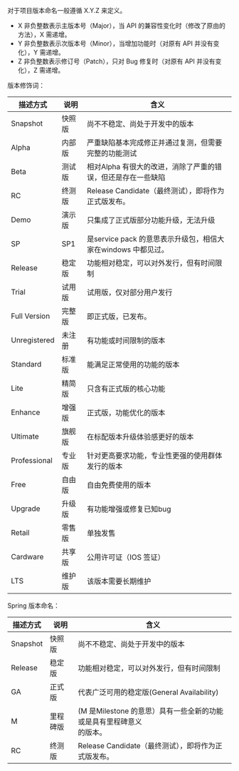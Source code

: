 对于项目版本命名一般遵循 X.Y.Z 来定义。

* X 非负整数表示主版本号（Major），当 API 的兼容性变化时（修改了原由的方法），X 需递增。
* Y 非负整数表示次版本号（Minor），当增加功能时（对原有 API 并没有变化），Y 需递增。
* Z 非负整数表示修订号（Patch），只对 Bug 修复时（对原有 API 并没有变化），Z 需递增。



版本修饰词：

| 描述方式     | 说明   | 含义                                                         |
| ------------ | ------ | ------------------------------------------------------------ |
| Snapshot     | 快照版 | 尚不不稳定、尚处于开发中的版本                               |
| Alpha        | 内部版 | 严重缺陷基本完成修正并通过复测，但需要完整的功能测试         |
| Beta         | 测试版 | 相对Alpha 有很大的改进，消除了严重的错误，但还是存在一些缺陷 |
| RC           | 终测版 | Release Candidate（最终测试），即将作为正式版发布。          |
| Demo         | 演示版 | 只集成了正式版部分功能升级，无法升级                         |
| SP           | SP1    | 是service pack 的意思表示升级包，相信大家在windows 中都见过。 |
| Release      | 稳定版 | 功能相对稳定，可以对外发行，但有时间限制                     |
| Trial        | 试用版 | 试用版，仅对部分用户发行                                     |
| Full Version | 完整版 | 即正式版，已发布。                                           |
| Unregistered | 未注册 | 有功能或时间限制的版本                                       |
| Standard     | 标准版 | 能满足正常使用的功能的版本                                   |
| Lite         | 精简版 | 只含有正式版的核心功能                                       |
| Enhance      | 增强版 | 正式版，功能优化的版本                                       |
| Ultimate     | 旗舰版 | 在标配版本升级体验感更好的版本                               |
| Professional | 专业版 | 针对更高要求功能，专业性更强的使用群体发行的版本             |
| Free         | 自由版 | 自由免费使用的版本                                           |
| Upgrade      | 升级版 | 有功能增强或修复已知bug                                      |
| Retail       | 零售版 | 单独发售                                                     |
| Cardware     | 共享版 | 公用许可证（IOS 签证）                                       |
| LTS          | 维护版 | 该版本需要长期维护                                           |



Spring 版本命名：

| 描述方式 | 说明     | 含义                                                         |
| -------- | -------- | ------------------------------------------------------------ |
| Snapshot | 快照版   | 尚不不稳定、尚处于开发中的版本                               |
| Release  | 稳定版   | 功能相对稳定，可以对外发行，但有时间限制                     |
| GA       | 正式版   | 代表广泛可用的稳定版(General Availability)                   |
| M        | 里程碑版 | (M 是Milestone 的意思）具有一些全新的功能或是具有里程碑意义<br/>的版本。 |
| RC       | 终测版   | Release Candidate（最终测试），即将作为正式版发布。          |